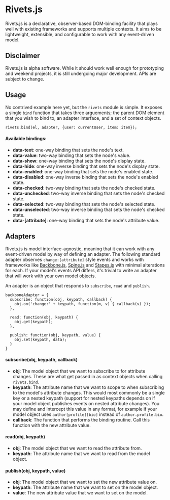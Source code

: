 # Rivets.js

Rivets.js is a declarative, observer-based DOM-binding facility that plays well with existing frameworks and supports multiple contexts. It aims to be lightweight, extensible, and configurable to work with any event-driven model.

## Disclaimer

Rivets.js is alpha software. While it should work well enough for prototyping and weekend projects, it is still undergoing major development. APIs are subject to change.

## Usage

No contrived example here yet, but the `rivets` module is simple. It exposes a single `bind` function that takes three arguements; the parent DOM element that you wish to bind to, an adapter interface, and a set of context objects.

    rivets.bind(el, adapter, {user: currentUser, item: item});

#### Available bindings:

- **data-text**: one-way binding that sets the node's text.
- **data-value**: two-way binding that sets the node's value.
- **data-show**: one-way binding that sets the node's display state.
- **data-hide**: one-way inverse binding that sets the node's display state.
- **data-enabled**: one-way binding that sets the node's enabled state.
- **data-disabled**: one-way inverse binding that sets the node's enabled state.
- **data-checked**: two-way binding that sets the node's checked state.
- **data-unchecked**: two-way inverse binding that sets the node's checked state.
- **data-selected**: two-way binding that sets the node's selected state.
- **data-unselected**: two-way inverse binding that sets the node's checked state.
- **data-[attribute]**: one-way binding that sets the node's attribute value.

## Adapters

Rivets.js is model interface-agnostic, meaning that it can work with any event-driven model by way of defining an adapter. The following standard adapter observes `change:[attribute]` style events and works with frameworks like [Backbone.js](http://documentcloud.github.com/backbone/), [Spine.js](http://spinejs.com/) and [Stapes.js](http://hay.github.com/stapes/) with minimal alterations for each. If your model's events API differs, it's trivial to write an adapter that will work with your own model objects.

An adapter is an object that responds to `subscribe`, `read` and `publish`.

    backboneAdapter = {
      subscribe: function(obj, keypath, callback) {
        obj.on('change:' + keypath, function(m, v) { callback(v) });
      },
      
      read: function(obj, keypath) {
        obj.get(keypath);
      },
      
      publish: function(obj, keypath, value) {
        obj.set(keypath, data);
      }
    }

#### subscribe(obj, keypath, callback)

- **obj**: The model object that we want to subscribe to for attribute changes. These are what get passed in as context objects when calling `rivets.bind`.
- **keypath**: The attribute name that we want to scope to when subscribing to the model's attribute changes. This would most commonly be a single key or a nested keypath (support for nested keypaths depends on if your model object publishes events on nested attribute changes). You may define and intercept this value in any format, for example if your model object uses `author[profile][bio]` instead of `author.profile.bio`.
- **callback**: The function that performs the binding routine. Call this function with the new attribute value.

#### read(obj, keypath)

- **obj**: The model object that we want to read the attribute from.
- **keypath**: The attribute name that we want to read from the model object.

#### publish(obj, keypath, value)

- **obj**: The model object that we want to set the new attribute value on.
- **keypath**: The attribute name that we want to set on the model object.
- **value**: The new attribute value that we want to set on the model.